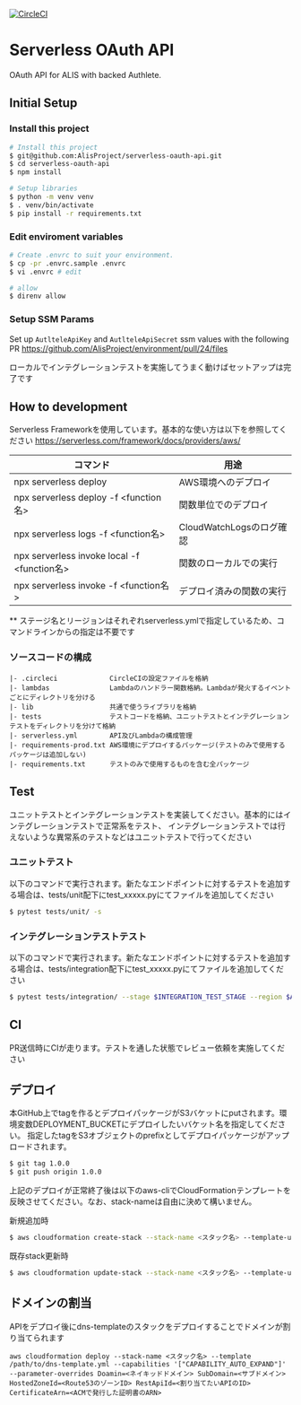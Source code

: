 [![CircleCI](https://circleci.com/gh/AlisProject/serverless-oauth-api/tree/master.svg?style=svg&circle-token=e71816ed083a9ca2eb20f56c6ede43d56f2e4af4)](https://circleci.com/gh/AlisProject/serverless-oauth-api/tree/master)

# Serverless OAuth API

OAuth API for ALIS with backed Authlete.

## Initial Setup
### Install this project
```bash
# Install this project
$ git@github.com:AlisProject/serverless-oauth-api.git
$ cd serverless-oauth-api
$ npm install

# Setup libraries
$ python -m venv venv
$ . venv/bin/activate
$ pip install -r requirements.txt
```

### Edit enviroment variables
```bash
# Create .envrc to suit your environment.
$ cp -pr .envrc.sample .envrc
$ vi .envrc # edit

# allow
$ direnv allow
```

### Setup SSM Params
Set up `AutlteleApiKey` and `AutlteleApiSecret` ssm values with the following PR
https://github.com/AlisProject/environment/pull/24/files

ローカルでインテグレーションテストを実施してうまく動けばセットアップは完了です

## How to development
Serverless Frameworkを使用しています。基本的な使い方は以下を参照してください
https://serverless.com/framework/docs/providers/aws/

| コマンド | 用途 |
----|----
| npx serverless deploy | AWS環境へのデプロイ |
| npx serverless deploy -f <function名> | 関数単位でのデプロイ |
| npx serverless logs -f <function名> | CloudWatchLogsのログ確認 |
| npx serverless invoke local -f <function名> | 関数のローカルでの実行 |
| npx serverless invoke -f <function名> | デプロイ済みの関数の実行 |

** ステージ名とリージョンはそれぞれserverless.ymlで指定しているため、コマンドラインからの指定は不要です

### ソースコードの構成
```
|- .circleci　　　        CircleCIの設定ファイルを格納
|- lambdas  　　       　 Lambdaのハンドラー関数格納。Lambdaが発火するイベントごとにディレクトリを分ける
|- lib　　　　　　         共通で使うライブラリを格納
|- tests　　　　　　       テストコードを格納、ユニットテストとインテグレーションテストをディレクトリを分けて格納
|- serverless.yml        API及びLambdaの構成管理
|- requirements-prod.txt AWS環境にデプロイするパッケージ(テストのみで使用するパッケージは追加しない)
|- requirements.txt      テストのみで使用するものを含む全パッケージ
```

## Test
ユニットテストとインテグレーションテストを実装してください。基本的にはインテグレーションテストで正常系をテスト、
インテグレーションテストでは行えないような異常系のテストなどはユニットテストで行ってください

### ユニットテスト

以下のコマンドで実行されます。新たなエンドポイントに対するテストを追加する場合は、tests/unit配下にtest_xxxxx.pyにてファイルを追加してください
```bash
$ pytest tests/unit/ -s
```

### インテグレーションテストテスト
以下のコマンドで実行されます。新たなエンドポイントに対するテストを追加する場合は、tests/integration配下にtest_xxxxx.pyにてファイルを追加してください
```bash
$ pytest tests/integration/ --stage $INTEGRATION_TEST_STAGE --region $AWS_DEFAULT_REGION -s
```

## CI
PR送信時にCIが走ります。テストを通した状態でレビュー依頼を実施してください

## デプロイ
本GitHub上でtagを作るとデプロイパッケージがS3バケットにputされます。環境変数DEPLOYMENT_BUCKETにデプロイしたいバケット名を指定してください。
指定したtagをS3オブジェクトのprefixとしてデプロイパッケージがアップロードされます。

```bash
$ git tag 1.0.0
$ git push origin 1.0.0
```

上記のデプロイが正常終了後は以下のaws-cliでCloudFormationテンプレートを反映させてください。なお、stack-nameは自由に決めて構いません。

新規追加時

```bash
$ aws cloudformation create-stack --stack-name <スタック名> --template-url https://s3-ap-northeast-1.amazonaws.com/<バケット名>/<tag名>/cloudformation-template-update-stack.json --capabilities '["CAPABILITY_IAM","CAPABILITY_NAMED_IAM"]'
```

既存stack更新時

```bash
$ aws cloudformation update-stack --stack-name <スタック名> --template-url https://s3-ap-northeast-1.amazonaws.com/<バケット名>/<tag名>/cloudformation-template-update-stack.json --capabilities '["CAPABILITY_IAM","CAPABILITY_NAMED_IAM"]'
```


## ドメインの割当

APIをデプロイ後にdns-templateのスタックをデプロイすることでドメインが割り当てられます

```
aws cloudformation deploy --stack-name <スタック名> --template /path/to/dns-template.yml --capabilities '["CAPABILITY_AUTO_EXPAND"]' --parameter-overrides Doamin=<ネイキッドドメイン> SubDomain=<サブドメイン> HostedZoneId=<Route53のゾーンID> RestApiId=<割り当てたいAPIのID> CertificateArn=<ACMで発行した証明書のARN>
```

